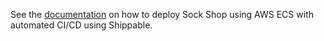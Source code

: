 See the [documentation](../../docs/deployment/ecs-weave-shippable.md) on how to deploy Sock Shop using AWS ECS with automated CI/CD using Shippable.
